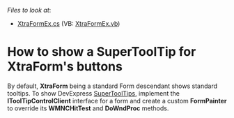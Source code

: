 <!-- default file list -->
*Files to look at*:

* [XtraFormEx.cs](./CS/DXApplication5/XtraFormEx.cs) (VB: [XtraFormEx.vb](./VB/DXApplication5/XtraFormEx.vb))
<!-- default file list end -->
# How to show a SuperToolTip for XtraForm's buttons 

By default, **XtraForm** being a standard Form descendant shows standard tooltips. To show DevExpress [SuperToolTips](https://docs.devexpress.com/WindowsForms/DevExpress.Utils.SuperToolTip), implement the **IToolTipControlClient** interface for a form and create a custom **FormPainter** to override its **WMNCHitTest** and **DoWndProc** methods. 
